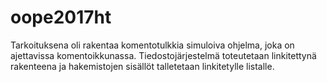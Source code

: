# oope2017ht

Tarkoituksena oli rakentaa komentotulkkia
simuloiva ohjelma, joka on ajettavissa komentoikkunassa. Tiedostojärjestelmä toteutetaan
linkitettynä rakenteena ja hakemistojen sisällöt talletetaan linkitetylle listalle. 